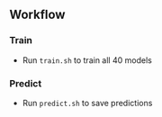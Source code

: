 ## Workflow
### Train
* Run `train.sh` to train all 40 models

### Predict
* Run `predict.sh` to save predictions
